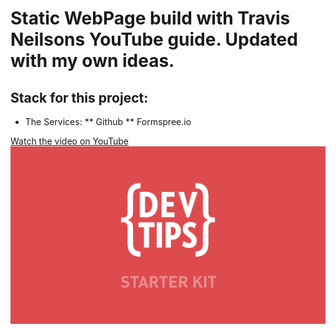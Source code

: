 Static WebPage build with Travis Neilsons YouTube guide.
Updated with my own ideas.
===================
## Stack for this project:
* The Services:
** Github
** Formspree.io


<a href="http://www.youtube.com/watch?feature=player_embedded&v=GTBaQ2DcGUk
" target="_blank">
Watch the video on YouTube
<img src="thumbnail.png" 
alt="Watch the video on youtube" />

</a>
